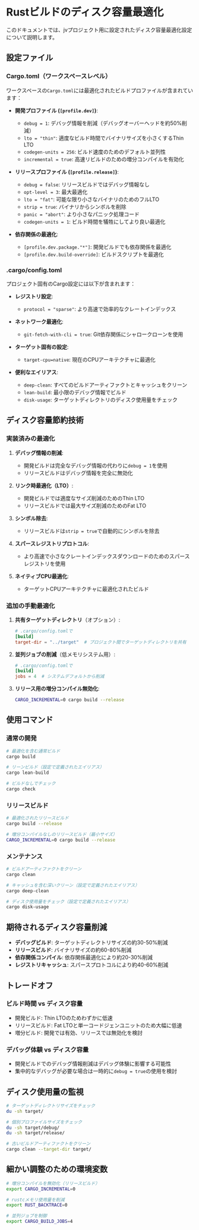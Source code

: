 # Rustビルドのディスク容量最適化

このドキュメントでは、jvプロジェクト用に設定されたディスク容量最適化設定について説明します。

## 設定ファイル

### Cargo.toml（ワークスペースレベル）

ワークスペースの`Cargo.toml`には最適化されたビルドプロファイルが含まれています：

- **開発プロファイル (`[profile.dev]`)**:
  - `debug = 1`: デバッグ情報を削減（デバッグオーバーヘッドを約50%削減）
  - `lto = "thin"`: 適度なビルド時間でバイナリサイズを小さくするThin LTO
  - `codegen-units = 256`: ビルド速度のためのデフォルト並列性
  - `incremental = true`: 高速リビルドのための増分コンパイルを有効化

- **リリースプロファイル (`[profile.release]`)**:
  - `debug = false`: リリースビルドではデバッグ情報なし
  - `opt-level = 3`: 最大最適化
  - `lto = "fat"`: 可能な限り小さなバイナリのためのフルLTO
  - `strip = true`: バイナリからシンボルを削除
  - `panic = "abort"`: より小さなパニック処理コード
  - `codegen-units = 1`: ビルド時間を犠牲にしてより良い最適化

- **依存関係の最適化**:
  - `[profile.dev.package."*"]`: 開発ビルドでも依存関係を最適化
  - `[profile.dev.build-override]`: ビルドスクリプトを最適化

### .cargo/config.toml

プロジェクト固有のCargo設定には以下が含まれます：

- **レジストリ設定**:
  - `protocol = "sparse"`: より高速で効率的なクレートインデックス

- **ネットワーク最適化**:
  - `git-fetch-with-cli = true`: Git依存関係にシャロークローンを使用

- **ターゲット固有の設定**:
  - `target-cpu=native`: 現在のCPUアーキテクチャに最適化

- **便利なエイリアス**:
  - `deep-clean`: すべてのビルドアーティファクトとキャッシュをクリーン
  - `lean-build`: 最小限のデバッグ情報でビルド
  - `disk-usage`: ターゲットディレクトリのディスク使用量をチェック

## ディスク容量節約技術

### 実装済みの最適化

1. **デバッグ情報の削減**:
   - 開発ビルドは完全なデバッグ情報の代わりに`debug = 1`を使用
   - リリースビルドはデバッグ情報を完全に無効化

2. **リンク時最適化（LTO）**:
   - 開発ビルドでは適度なサイズ削減のためのThin LTO
   - リリースビルドでは最大サイズ削減のためのFat LTO

3. **シンボル除去**:
   - リリースビルドは`strip = true`で自動的にシンボルを除去

4. **スパースレジストリプロトコル**:
   - より高速で小さなクレートインデックスダウンロードのためのスパースレジストリを使用

5. **ネイティブCPU最適化**:
   - ターゲットCPUアーキテクチャに最適化されたビルド

### 追加の手動最適化

1. **共有ターゲットディレクトリ**（オプション）:
   ```toml
   # .cargo/config.tomlで
   [build]
   target-dir = "../target"  # プロジェクト間でターゲットディレクトリを共有
   ```

2. **並列ジョブの削減**（低メモリシステム用）:
   ```toml
   # .cargo/config.tomlで
   [build]
   jobs = 4  # システムデフォルトから削減
   ```

3. **リリース用の増分コンパイル無効化**:
   ```bash
   CARGO_INCREMENTAL=0 cargo build --release
   ```

## 使用コマンド

### 通常の開発
```bash
# 最適化を含む通常ビルド
cargo build

# リーンビルド（設定で定義されたエイリアス）
cargo lean-build

# ビルドなしでチェック
cargo check
```

### リリースビルド
```bash
# 最適化されたリリースビルド
cargo build --release

# 増分コンパイルなしのリリースビルド（最小サイズ）
CARGO_INCREMENTAL=0 cargo build --release
```

### メンテナンス
```bash
# ビルドアーティファクトをクリーン
cargo clean

# キャッシュを含む深いクリーン（設定で定義されたエイリアス）
cargo deep-clean

# ディスク使用量をチェック（設定で定義されたエイリアス）
cargo disk-usage
```

## 期待されるディスク容量削減

- **デバッグビルド**: ターゲットディレクトリサイズの約30-50%削減
- **リリースビルド**: バイナリサイズの約60-80%削減
- **依存関係コンパイル**: 依存関係最適化により約20-30%削減
- **レジストリキャッシュ**: スパースプロトコルにより約40-60%削減

## トレードオフ

### ビルド時間 vs ディスク容量
- 開発ビルド: Thin LTOのためわずかに低速
- リリースビルド: Fat LTOと単一コードジェンユニットのため大幅に低速
- 増分ビルド: 開発では有効、リリースでは無効化を検討

### デバッグ体験 vs ディスク容量
- 開発ビルドでのデバッグ情報削減はデバッグ体験に影響する可能性
- 集中的なデバッグが必要な場合は一時的に`debug = true`の使用を検討

## ディスク使用量の監視

```bash
# ターゲットディレクトリサイズをチェック
du -sh target/

# 個別プロファイルサイズをチェック
du -sh target/debug/
du -sh target/release/

# 古いビルドアーティファクトをクリーン
cargo clean --target-dir target/
```

## 細かい調整のための環境変数

```bash
# 増分コンパイルを無効化（リリースビルド）
export CARGO_INCREMENTAL=0

# rustcメモリ使用量を削減
export RUST_BACKTRACE=0

# 並列ジョブを制御
export CARGO_BUILD_JOBS=4
```